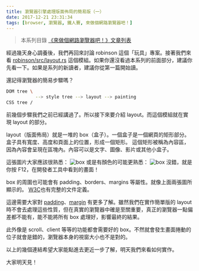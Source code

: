 ```yaml
---
title: 瀏覽器引擎處理版面佈局的簡易版（一）
date: 2017-12-21 23:31:34
tags: [browser, 瀏覽器, 鐵人賽, 來做個網路瀏覽器吧！]
---
```

> 本系列目錄 [《來做個網路瀏覽器吧！》文章列表](/post/2018/02/browser/browser_series_33/)


                    
經過幾天身心調養後，我們再回來討論 robinson 這個「玩具」專案。接著我們來看 [robinson/src/layout.rs](https://github.com/mbrubeck/robinson/blob/master/src/layout.rs) 這個模組。如果你還沒看過本系列的前面部分，建議你先看一下。如果是系列的新讀者，建議你從第一篇開始讀。

還記得瀏覽器的簡易步驟嗎？
```sh
DOM tree \
           --> style tree --> layout --> painting
CSS tree /
```

前幾個步驟我們之前已經講過了。所以接下來要介紹 layout。而這個模組就在實現 layout 的部分。

layout（版面佈局）就是一堆的 box（盒子）。一個盒子是一個網頁的矩形部分。盒子具有寬度、高度和頁面上的位置，形成一個矩形。 這個矩形被稱為內容區，因為內容會呈現在區塊內。內容可以是文字、圖像、影片或其他小盒子。

這張圖片大家應該很熟悉：
![box](https://www.w3.org/TR/CSS2/images/boxdim.png)
或是有顏色的可能更熟悉：
![box](https://i.imgur.com/crDJAoT.png)
沒錯，就是你按 F12，在開發者工具中看到的畫面！

box 的周圍也可能會有 padding、borders、margins 等屬性。就像上面兩張圖所顯示的。
[W3C](https://www.w3.org/TR/CSS2/box.html)也有完整的文件定義。

這邊需要大家對 [padding](https://developer.mozilla.org/zh-TW/docs/Web/CSS/padding)、[margin](https://developer.mozilla.org/zh-TW/docs/Web/CSS/margin) 有更多了解。雖然我們在實作簡單版的 layout 時不會去處理這些性質，但在真實的瀏覽器中確是至關重要，真正的瀏覽器一點偏差都不能有，能不能將所有 box 處理好，影響最終的結果。

此外像是 scroll、client 等等的功能都會需要好的 box。不然就會發生畫面捲動的位子就會是錯的，瀏覽器本身的視窗大小也不是對的。

以上的幾個連結希望大家能點進去更近一步了解，明天我們來看如何實作。

大家明天見！

